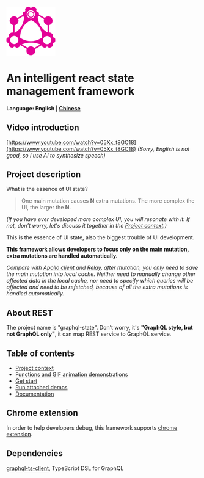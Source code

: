 ![image](./chrome-extension/public/images/128_128.png "Logo")
# An intelligent react state management framework

#### Language: English | [Chinese](./README_zh_CN.md)

## Video introduction
[https://www.youtube.com/watch?v=05Xx_t8GC18](https://www.youtube.com/watch?v=05Xx_t8GC18)
*(Sorry, English is not good, so I use AI to synthesize speech)*

## Project description

What is the essence of UI state?
> One main mutation causes **N** extra mutations. The more complex the UI, the larger the **N**.

*(If you have ever developed more complex UI, you will resonate with it. If not, don’t worry, let's discuss it together in the [Project context](./site/background.md).)*

This is the essence of UI state, also the biggest trouble of UI development.

**This framework allows developers to focus only on the main mutation, extra mutations are handled automatically.**

*Compare with [Apollo client](https://github.com/apollographql/apollo-client) and [Relay](https://github.com/facebook/relay), after mutation, you only need to save the main mutation into local cache. Neither need to manually change other affected data in the local cache, nor need to specify which queries will be affected and need to be refetched, because of all the extra mutations is handled automatically.*

## About REST

The project name is "graphql-state". Don't worry, it's **"GraphQL style, but not GraphQL only"**, it can map REST service to GraphQL service.

## Table of contents
- [Project context](./site/background.md)
- [Functions and GIF animation demonstrations](./site/function-and-gif.md)
- [Get start](./site/get-start.md)
- [Run attached demos](./site/run-demo.md)
- [Documentation](./doc/README.md)

## Chrome extension

In order to help developers debug, this framework supports [chrome extension](https://chrome.google.com/webstore/detail/graphql-state/bhpeanmgkcpkpnkpmemoomlfflmaaddo).

## Dependencies
[graphql-ts-client](https://github.com/babyfish-ct/babyfish), TypeScript DSL for GraphQL
